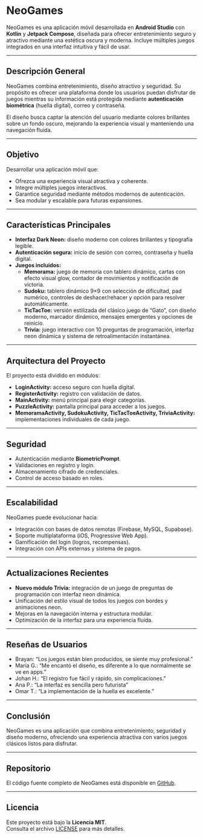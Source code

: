 # NeoGames

NeoGames es una aplicación móvil desarrollada en **Android Studio** con **Kotlin** y **Jetpack Compose**, diseñada para ofrecer entretenimiento seguro y atractivo mediante una estética oscura y moderna. Incluye múltiples juegos integrados en una interfaz intuitiva y fácil de usar.

---

## Descripción General

NeoGames combina entretenimiento, diseño atractivo y seguridad. Su propósito es ofrecer una plataforma donde los usuarios puedan disfrutar de juegos mientras su información está protegida mediante **autenticación biométrica** (huella digital), correo y contraseña.

El diseño busca captar la atención del usuario mediante colores brillantes sobre un fondo oscuro, mejorando la experiencia visual y manteniendo una navegación fluida.

---

## Objetivo

Desarrollar una aplicación móvil que:
- Ofrezca una experiencia visual atractiva y coherente.
- Integre múltiples juegos interactivos.
- Garantice seguridad mediante métodos modernos de autenticación.
- Sea modular y escalable para futuras expansiones.

---

## Características Principales

- **Interfaz Dark Neon:** diseño moderno con colores brillantes y tipografía legible.
- **Autenticación segura:** inicio de sesión con correo, contraseña y huella digital.
- **Juegos incluidos:**
  - **Memorama:** juego de memoria con tablero dinámico, cartas con efecto visual glow, contador de movimientos y notificación de victoria.
  - **Sudoku:** tablero dinámico 9×9 con selección de dificultad, pad numérico, controles de deshacer/rehacer y opción para resolver automáticamente.
  - **TicTacToe:** versión estilizada del clásico juego de “Gato”, con diseño moderno, marcador dinámico, mensajes emergentes y opciones de reinicio.
  - **Trivia:** juego interactivo con 10 preguntas de programación, interfaz neon dinámica y sistema de retroalimentación instantánea.

---

## Arquitectura del Proyecto

El proyecto está dividido en módulos:
- **LoginActivity:** acceso seguro con huella digital.
- **RegisterActivity:** registro con validación de datos.
- **MainActivity:** menú principal para elegir categorías.
- **PuzzleActivity:** pantalla principal para acceder a los juegos.
- **MemoramaActivity, SudokuActivity, TicTacToeActivity, TriviaActivity:** implementaciones individuales de cada juego.

---

## Seguridad

- Autenticación mediante **BiometricPrompt**.
- Validaciones en registro y login.
- Almacenamiento cifrado de credenciales.
- Control de acceso basado en roles.

---

## Escalabilidad

NeoGames puede evolucionar hacia:
- Integración con bases de datos remotas (Firebase, MySQL, Supabase).
- Soporte multiplataforma (iOS, Progressive Web App).
- Gamificación del login (logros, recompensas).
- Integración con APIs externas y sistema de pagos.

---

## Actualizaciones Recientes

- **Nuevo módulo Trivia:** integración de un juego de preguntas de programación con interfaz neon dinámica.
- Unificación del estilo visual de todos los juegos con bordes y animaciones neon.
- Mejoras en la navegación interna y estructura modular.
- Optimización de la interfaz para una experiencia fluida.

---

## Reseñas de Usuarios

- Brayan: “Los juegos están bien producidos, se siente muy profesional.”
- María G.: “Me encantó el diseño, es diferente a lo que normalmente se ve en apps.”
- Johan H.: “El registro fue fácil y rápido, sin complicaciones.”
- Ana P.: “La interfaz es sencilla pero futurista”
- Omar T.: “La implementación de la huella es excelente.”

---

## Conclusión

NeoGames es una aplicación que combina entretenimiento, seguridad y diseño moderno, ofreciendo una experiencia atractiva con varios juegos clásicos listos para disfrutar.

---

## Repositorio

El código fuente completo de NeoGames está disponible en [GitHub](#).

---


## Licencia

Este proyecto está bajo la **Licencia MIT**.  
Consulta el archivo [LICENSE](LICENSE) para más detalles.